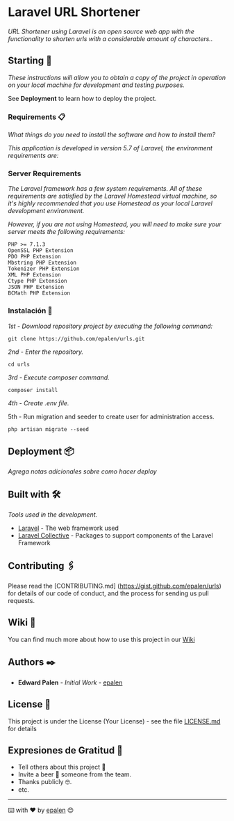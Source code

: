 # Laravel URL Shortener

_URL Shortener using Laravel is an open source web app with the functionality to shorten urls with a considerable amount of characters.._

## Starting 🚀

_These instructions will allow you to obtain a copy of the project in operation on your local machine for development and testing purposes._

See **Deployment** to learn how to deploy the project.


### Requirements 📋

_What things do you need to install the software and how to install them?_

_This application is developed in version 5.7 of Laravel, the environment requirements are:_

### Server Requirements

_The Laravel framework has a few system requirements. All of these requirements are satisfied by the Laravel Homestead virtual machine, so it's highly recommended that you use Homestead as your local Laravel development environment._

_However, if you are not using Homestead, you will need to make sure your server meets the following requirements:_

```
PHP >= 7.1.3
OpenSSL PHP Extension
PDO PHP Extension
Mbstring PHP Extension
Tokenizer PHP Extension
XML PHP Extension
Ctype PHP Extension
JSON PHP Extension
BCMath PHP Extension
```

### Instalación 🔧

_1st - Download repository project by executing the following command:_

```
git clone https://github.com/epalen/urls.git
```

_2nd - Enter the repository._

```
cd urls
```

_3rd - Execute composer command._

```
composer install
```

_4th - Create .env file._

5th - Run migration and seeder to create user for administration access.

```
php artisan migrate --seed
```

## Deployment 📦

_Agrega notas adicionales sobre como hacer deploy_

## Built with 🛠️

_Tools used in the development._

* [Laravel](https://laravel.com/) - The web framework used
* [Laravel Collective](https://laravelcollective.com/) - Packages to support components of the Laravel Framework

## Contributing 🖇️

Please read the [CONTRIBUTING.md] (https://gist.github.com/epalen/urls) for details of our code of conduct, and the process for sending us pull requests.

## Wiki 📖

You can find much more about how to use this project in our [Wiki](https://github.com/epalen/wiki)

## Authors ✒️

* **Edward Palen** - *Initial Work* - [epalen](https://github.com/epalen)

## License 📄

This project is under the License (Your License) - see the file [LICENSE.md](LICENSE.md) for details

## Expresiones de Gratitud 🎁

* Tell others about this project 📢
* Invite a beer 🍺 someone from the team. 
* Thanks publicly 🤓.
* etc.



---
⌨️ with ❤️ by [epalen](https://github.com/epalen) 😊